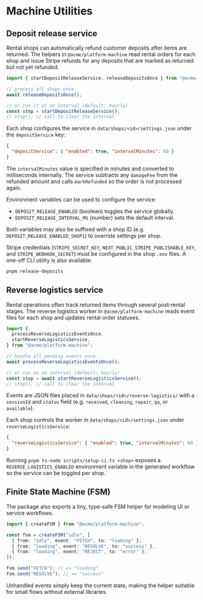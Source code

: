 # Machine Utilities

## Deposit release service

Rental shops can automatically refund customer deposits after items are returned. The helpers in `@acme/platform-machine` read rental orders for each shop and issue Stripe refunds for any deposits that are marked as returned but not yet refunded.

```ts
import { startDepositReleaseService, releaseDepositsOnce } from "@acme/platform-machine";

// process all shops once
await releaseDepositsOnce();

// or run it on an interval (default: hourly)
const stop = startDepositReleaseService();
// stop(); // call to clear the interval
```

Each shop configures the service in `data/shops/<id>/settings.json` under the `depositService` key:

```json
{
  "depositService": { "enabled": true, "intervalMinutes": 60 }
}
```

The `intervalMinutes` value is specified in minutes and converted to milliseconds internally. The service subtracts any `damageFee` from the refunded amount and calls `markRefunded` so the order is not processed again.

Environment variables can be used to configure the service:

- `DEPOSIT_RELEASE_ENABLED` (boolean) toggles the service globally.
- `DEPOSIT_RELEASE_INTERVAL_MS` (number) sets the default interval.

Both variables may also be suffixed with a shop ID (e.g. `DEPOSIT_RELEASE_ENABLED_SHOP1`) to override settings per shop.

Stripe credentials (`STRIPE_SECRET_KEY`, `NEXT_PUBLIC_STRIPE_PUBLISHABLE_KEY`, and `STRIPE_WEBHOOK_SECRET`) must be configured in the shop `.env` files. A one-off CLI utility is also available:

```bash
pnpm release-deposits
```

## Reverse logistics service

Rental operations often track returned items through several post‑rental stages. The reverse logistics worker in `@acme/platform-machine` reads event files for each shop and updates rental order statuses.

```ts
import {
  processReverseLogisticsEventsOnce,
  startReverseLogisticsService,
} from "@acme/platform-machine";

// handle all pending events once
await processReverseLogisticsEventsOnce();

// or run on an interval (default: hourly)
const stop = await startReverseLogisticsService();
// stop(); // call to clear the interval
```

Events are JSON files placed in `data/shops/<id>/reverse-logistics/` with a `sessionId` and `status` field (e.g. `received`, `cleaning`, `repair`, `qa`, or `available`).

Each shop controls the worker in `data/shops/<id>/settings.json` under `reverseLogisticsService`:

```json
{
  "reverseLogisticsService": { "enabled": true, "intervalMinutes": 60 }
}
```

Running `pnpm ts-node scripts/setup-ci.ts <shop>` exposes a `REVERSE_LOGISTICS_ENABLED` environment variable in the generated workflow so the service can be toggled per shop.

## Finite State Machine (FSM)

The package also exports a tiny, type-safe FSM helper for modeling UI or service workflows.

```ts
import { createFSM } from "@acme/platform-machine";

const fsm = createFSM("idle", [
  { from: "idle", event: "FETCH", to: "loading" },
  { from: "loading", event: "RESOLVE", to: "success" },
  { from: "loading", event: "REJECT", to: "error" },
]);

fsm.send("FETCH"); // => "loading"
fsm.send("RESOLVE"); // => "success"
```

Unhandled events simply keep the current state, making the helper suitable for small flows without external libraries.
